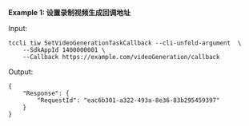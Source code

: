 **Example 1: 设置录制视频生成回调地址**



Input: 

```
tccli tiw SetVideoGenerationTaskCallback --cli-unfold-argument  \
    --SdkAppId 1400000001 \
    --Callback https://example.com/videoGeneration/callback
```

Output: 
```
{
    "Response": {
        "RequestId": "eac6b301-a322-493a-8e36-83b295459397"
    }
}
```


